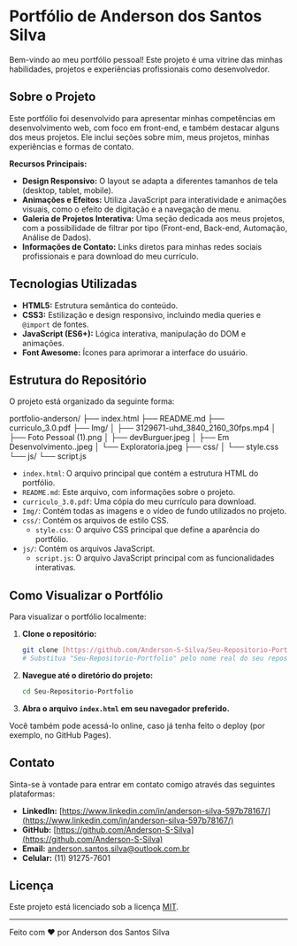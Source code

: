 # Portfólio de Anderson dos Santos Silva

Bem-vindo ao meu portfólio pessoal! Este projeto é uma vitrine das minhas habilidades, projetos e experiências profissionais como desenvolvedor.

## Sobre o Projeto

Este portfólio foi desenvolvido para apresentar minhas competências em desenvolvimento web, com foco em front-end, e também destacar alguns dos meus projetos. Ele inclui seções sobre mim, meus projetos, minhas experiências e formas de contato.

**Recursos Principais:**

* **Design Responsivo:** O layout se adapta a diferentes tamanhos de tela (desktop, tablet, mobile).
* **Animações e Efeitos:** Utiliza JavaScript para interatividade e animações visuais, como o efeito de digitação e a navegação de menu.
* **Galeria de Projetos Interativa:** Uma seção dedicada aos meus projetos, com a possibilidade de filtrar por tipo (Front-end, Back-end, Automação, Análise de Dados).
* **Informações de Contato:** Links diretos para minhas redes sociais profissionais e para download do meu currículo.

## Tecnologias Utilizadas

* **HTML5:** Estrutura semântica do conteúdo.
* **CSS3:** Estilização e design responsivo, incluindo media queries e `@import` de fontes.
* **JavaScript (ES6+):** Lógica interativa, manipulação do DOM e animações.
* **Font Awesome:** Ícones para aprimorar a interface do usuário.

## Estrutura do Repositório

O projeto está organizado da seguinte forma:

portfolio-anderson/
├── index.html
├── README.md
├── curriculo_3.0.pdf
├── Img/
│   ├── 3129671-uhd_3840_2160_30fps.mp4
│   ├── Foto Pessoal (1).png
│   ├── devBurguer.jpeg
│   ├── Em Desenvolvimento..jpeg
│   └── Exploratoria.jpeg
├── css/
│   └── style.css
└── js/
└── script.js


* `index.html`: O arquivo principal que contém a estrutura HTML do portfólio.
* `README.md`: Este arquivo, com informações sobre o projeto.
* `curriculo_3.0.pdf`: Uma cópia do meu currículo para download.
* `Img/`: Contém todas as imagens e o vídeo de fundo utilizados no projeto.
* `css/`: Contém os arquivos de estilo CSS.
    * `style.css`: O arquivo CSS principal que define a aparência do portfólio.
* `js/`: Contém os arquivos JavaScript.
    * `script.js`: O arquivo JavaScript principal com as funcionalidades interativas.

## Como Visualizar o Portfólio

Para visualizar o portfólio localmente:

1.  **Clone o repositório:**
    ```bash
    git clone [https://github.com/Anderson-S-Silva/Seu-Repositorio-Portfolio.git](https://github.com/Anderson-S-Silva/Seu-Repositorio-Portfolio.git)
    # Substitua "Seu-Repositorio-Portfolio" pelo nome real do seu repositório
    ```
2.  **Navegue até o diretório do projeto:**
    ```bash
    cd Seu-Repositorio-Portfolio
    ```
3.  **Abra o arquivo `index.html` em seu navegador preferido.**

Você também pode acessá-lo online, caso já tenha feito o deploy (por exemplo, no GitHub Pages).

## Contato

Sinta-se à vontade para entrar em contato comigo através das seguintes plataformas:

* **LinkedIn:** [https://www.linkedin.com/in/anderson-silva-597b78167/](https://www.linkedin.com/in/anderson-silva-597b78167/)
* **GitHub:** [https://github.com/Anderson-S-Silva](https://github.com/Anderson-S-Silva)
* **Email:** anderson.santos.silva@outlook.com.br
* **Celular:** (11) 91275-7601

## Licença

Este projeto está licenciado sob a licença [MIT](https://opensource.org/licenses/MIT).

---

Feito com ❤️ por Anderson dos Santos Silva